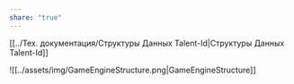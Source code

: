 ```yaml
---
share: "true"
---
```



[[../Тех. документация/Структуры Данных Talent-Id|Структуры Данных Talent-Id]]

![[../assets/img/GameEngineStructure.png|GameEngineStructure]]